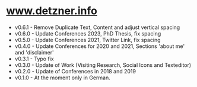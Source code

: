 # www.detzner.info

 - v0.6.1 - Remove Duplicate Text, Content and adjust vertical spacing
 - v0.6.0 - Update Conferences 2023, PhD Thesis, fix spacing
 - v0.5.0 - Update Conferences 2021, Twitter Link, fix spacing
 - v0.4.0 - Update Conferences for 2020 and 2021, Sections 'about me' and 'disclaimer'
 - v0.3.1 - Typo fix
 - v0.3.0 - Update of Work (Visiting Research, Social Icons and Texteditor)
 - v0.2.0 - Update of Conferences in 2018 and 2019
 - v0.1.0 - At the moment only in German.

